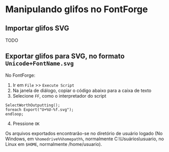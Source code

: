 # Manipulando glifos no FontForge

## Importar glifos SVG

TODO

## Exportar glifos para SVG, no formato `Unicode+FontName.svg`

No FontForge:

1. Ir em `File` >> `Execute Script`
2. Na janela de diálogo, copiar o código abaixo para a caixa de texto
3. Selecione `FF`, como o interpretador do script
```
SelectWorthOutputting(); 
foreach Export("U+%U-%f.svg"); 
endloop;
```
4. Pressione `OK`

Os arquivos exportados encontrarão-se no diretório de usuário logado (No Windows, em `%homedrive%%homepath%`, normalmente C:\Usuários\usuario, no Linux em `$HOME`, normalmente /home/usuario).